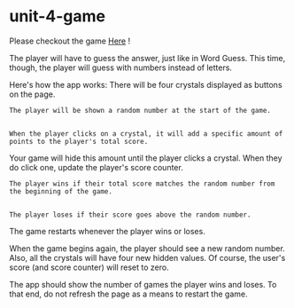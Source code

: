 # unit-4-game
Please checkout the game [Here](https://jflopezr11.github.io/unit-4-game/) !

The player will have to guess the answer, just like in Word Guess. This time, though, the player will guess with numbers instead of letters.


Here's how the app works:
    There will be four crystals displayed as buttons on the page.


    The player will be shown a random number at the start of the game.


    When the player clicks on a crystal, it will add a specific amount of points to the player's total score.

Your game will hide this amount until the player clicks a crystal.
When they do click one, update the player's score counter.

    The player wins if their total score matches the random number from the beginning of the game.


    The player loses if their score goes above the random number.


The game restarts whenever the player wins or loses.

When the game begins again, the player should see a new random number. Also, all the crystals will have four new hidden values. Of course, the user's score (and score counter) will reset to zero.



The app should show the number of games the player wins and loses. To that end, do not refresh the page as a means to restart the game.
